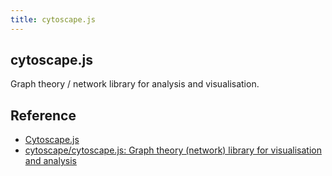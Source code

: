 ```yaml
---
title: cytoscape.js
---
```


## cytoscape.js
Graph theory / network library for analysis and visualisation.

## Reference
* [Cytoscape\.js](http://js.cytoscape.org/)
* [cytoscape/cytoscape\.js: Graph theory \(network\) library for visualisation and analysis](https://github.com/cytoscape/cytoscape.js)
